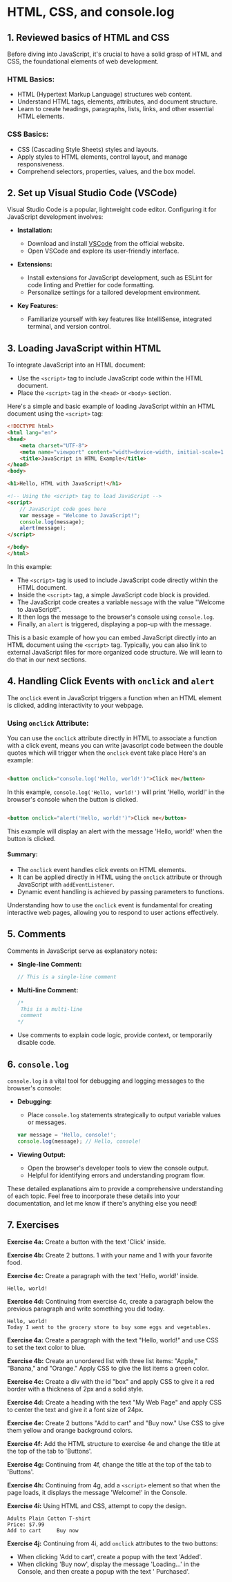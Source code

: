 # HTML, CSS, and console.log

## 1. Reviewed basics of HTML and CSS

Before diving into JavaScript, it's crucial to have a solid grasp of HTML and CSS, the foundational elements of web
development.

### HTML Basics:

- HTML (Hypertext Markup Language) structures web content.
- Understand HTML tags, elements, attributes, and document structure.
- Learn to create headings, paragraphs, lists, links, and other essential HTML elements.

### CSS Basics:

- CSS (Cascading Style Sheets) styles and layouts.
- Apply styles to HTML elements, control layout, and manage responsiveness.
- Comprehend selectors, properties, values, and the box model.

## 2. Set up Visual Studio Code (VSCode)

Visual Studio Code is a popular, lightweight code editor. Configuring it for JavaScript development involves:

- **Installation:**
    - Download and install [VSCode](https://code.visualstudio.com/download) from the official website.
    - Open VSCode and explore its user-friendly interface.

- **Extensions:**
    - Install extensions for JavaScript development, such as ESLint for code linting and Prettier for code formatting.
    - Personalize settings for a tailored development environment.

- **Key Features:**
    - Familiarize yourself with key features like IntelliSense, integrated terminal, and version control.

## 3. Loading JavaScript within HTML

To integrate JavaScript into an HTML document:

- Use the `<script>` tag to include JavaScript code within the HTML document.
- Place the `<script>` tag in the `<head>` or `<body>` section.

Here's a simple and basic example of loading JavaScript within an HTML document using the `<script>` tag:

```html
<!DOCTYPE html>
<html lang="en">
<head>
    <meta charset="UTF-8">
    <meta name="viewport" content="width=device-width, initial-scale=1.0">
    <title>JavaScript in HTML Example</title>
</head>
<body>

<h1>Hello, HTML with JavaScript!</h1>

<!-- Using the <script> tag to load JavaScript -->
<script>
    // JavaScript code goes here
    var message = "Welcome to JavaScript!";
    console.log(message);
    alert(message);
</script>

</body>
</html>
```

In this example:

- The `<script>` tag is used to include JavaScript code directly within the HTML document.
- Inside the `<script>` tag, a simple JavaScript code block is provided.
- The JavaScript code creates a variable `message` with the value "Welcome to JavaScript!".
- It then logs the message to the browser's console using `console.log`.
- Finally, an `alert` is triggered, displaying a pop-up with the message.

This is a basic example of how you can embed JavaScript directly into an HTML document using the `<script>` tag.
Typically, you can also link to external JavaScript files for more organized code structure. We will learn to do that in
our next sections.

## 4. Handling Click Events with `onclick` and `alert`

The `onclick` event in JavaScript triggers a function when an HTML element is clicked, adding interactivity to your
webpage.

### Using `onclick` Attribute:

You can use the `onclick` attribute directly in HTML to associate a function with a click event, means you can write
javascript code between the double quotes which will trigger when the `onclick` event take place Here's an example:

```html

<button onclick="console.log('Hello, world!')">Click me</button>
```

In this example, `console.log('Hello, world!')` will print 'Hello, world!' in the browser's console when the button is
clicked.

```html

<button onclick="alert('Hello, world!')">Click me</button>
```

This example will display an alert with the message 'Hello, world!' when the button is clicked.

#### Summary:

- The `onclick` event handles click events on HTML elements.
- It can be applied directly in HTML using the `onclick` attribute or through JavaScript with `addEventListener`.
- Dynamic event handling is achieved by passing parameters to functions.

Understanding how to use the `onclick` event is fundamental for creating interactive web pages, allowing you to respond
to user actions effectively.

## 5. Comments

Comments in JavaScript serve as explanatory notes:

- **Single-line Comment:**
  ```javascript
  // This is a single-line comment
  ```

- **Multi-line Comment:**
  ```javascript
  /*
   This is a multi-line
   comment
  */
  ```

- Use comments to explain code logic, provide context, or temporarily disable code.

## 6. `console.log`

`console.log` is a vital tool for debugging and logging messages to the browser's console:

- **Debugging:**
    - Place `console.log` statements strategically to output variable values or messages.
  ```javascript
  var message = 'Hello, console!';
  console.log(message); // Hello, console!
  ```

- **Viewing Output:**
    - Open the browser's developer tools to view the console output.
    - Helpful for identifying errors and understanding program flow.

These detailed explanations aim to provide a comprehensive understanding of each topic. Feel free to incorporate these
details into your documentation, and let me know if there's anything else you need!

## 7. Exercises

**Exercise 4a:**
Create a button with the text 'Click' inside.

**Exercise 4b:**
Create 2 buttons. 1 with your name and 1 with your favorite food.

**Exercise 4c:**
Create a paragraph with the text 'Hello, world!' inside.

```
Hello, world!
```

**Exercise 4d:**
Continuing from exercise 4c, create a paragraph below the previous paragraph and write something you did today.

```
Hello, world!
Today I went to the grocery store to buy some eggs and vegetables.
```

**Exercise 4a:**
Create a paragraph with the text "Hello, world!" and use CSS to set the text color to blue.

**Exercise 4b:**
Create an unordered list with three list items: "Apple," "Banana," and "Orange." Apply CSS to give the list items a
green color.

**Exercise 4c:**
Create a div with the id "box" and apply CSS to give it a red border with a thickness of 2px and a solid style.

**Exercise 4d:**
Create a heading with the text "My Web Page" and apply CSS to center the text and give it a font size of 24px.

**Exercise 4e:**
Create 2 buttons "Add to cart" and "Buy now." Use CSS to give them yellow and orange background colors.

**Exercise 4f:**
Add the HTML structure to exercise 4e and change the title at the top of the tab to 'Buttons'.

**Exercise 4g:**
Continuing from 4f, change the title at the top of the tab to 'Buttons'.

**Exercise 4h:**
Continuing from 4g, add a `<script>` element so that when the page loads, it displays the message 'Welcome!' in the
Console.

**Exercise 4i:**
Using HTML and CSS, attempt to copy the design.

```text
Adults Plain Cotton T-shirt
Price: $7.99
Add to cart     Buy now
```

**Exercise 4j:**
Continuing from 4i, add `onclick` attributes to the two buttons:

- When clicking 'Add to cart', create a popup with the text 'Added'.
- When clicking 'Buy now', display the message 'Loading...' in the Console, and then create a popup with the text '
  Purchased'.
